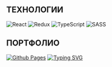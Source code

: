 ## ТЕХНОЛОГИИ

![React](https://img.shields.io/badge/react-%2320232a.svg?style=for-the-badge&logo=react&logoColor=%2361DAFB) ![Redux](https://img.shields.io/badge/redux-%23593d88.svg?style=for-the-badge&logo=redux&logoColor=white) ![TypeScript](https://img.shields.io/badge/typescript-%23007ACC.svg?style=for-the-badge&logo=typescript&logoColor=white) ![SASS](https://img.shields.io/badge/SASS-hotpink.svg?style=for-the-badge&logo=SASS&logoColor=white)

## ПОРТФОЛИО

[![Github Pages](https://img.shields.io/badge/демо-121013?style=for-the-badge&logo=github&logoColor=white 'React Pizza | Смотреть демо')](https://kristina-mukha.github.io/react-pizza-v2/) [![Typing SVG](https://readme-typing-svg.herokuapp.com?font=Nunito&pause=1000&color=000000&background=FFFFFF&vCenter=true&random=false&width=240&height=28&lines=%D0%A1%D0%B0%D0%B9%D1%82+%D0%B4%D0%BB%D1%8F+%D0%B7%D0%B0%D0%BA%D0%B0%D0%B7%D0%B0+%D0%BF%D0%B8%D1%86%D1%86%D1%8B)](https://git.io/typing-svg)

